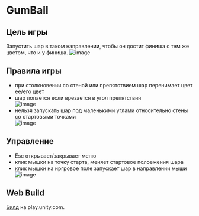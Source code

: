 # GumBall

## Цель игры
Запустить шар в таком направлении, чтобы он достиг финиша с тем же цветом, что и у финиша.
![image](https://github.com/ArtAkaArt/GumBall/assets/91897648/f9ce65b1-eaf6-4ee5-8949-0af3b3b728d9)

## Правила игры
+ при столкновении со стеной или препятствием шар перенимает цвет ее/его цвет
+ шар лопается если врезается в угол препятствия 
<br> ![image](https://github.com/ArtAkaArt/GumBall/assets/91897648/2aed2dbf-cde6-4a71-8e78-cbe7d4769d98)
+ нельзя запускать шар под маленькими углами относительно стены со стартовыми точками
<br> ![image](https://github.com/ArtAkaArt/GumBall/assets/91897648/8389d490-80ba-4173-8db3-b15b4d948ea7)

## Управление
+ Esc открывает/закрывает меню
+ клик мышки на точку старта, меняет стартовое полоежения шара
+ клик мышки на иргровое поле запускает шар в направлении мыши
<br> ![image](https://github.com/ArtAkaArt/GumBall/assets/91897648/40b40cca-a7db-4397-95b1-80de14c6e3e0)

## Web Build
[Билд](https://play.unity.com/mg/other/forpublish-4) на play.unity.com.
